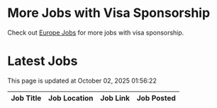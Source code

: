 # More Jobs with Visa Sponsorship

Check out [Europe Jobs](https://github.com/sureshparimi/europejobs#latest-jobs) for more jobs with visa sponsorship.

# Latest Jobs

This page is updated at October 02, 2025 01:56:22

| Job Title | Job Location | Job Link | Job Posted |
| --- | --- | --- | --- |
